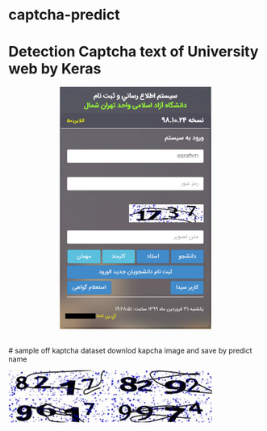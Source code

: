 # captcha-predict

# Detection Captcha text of University web by Keras

<p align="center">
  <img width="300" height="480" src="https://github.com/esnrhm/captcha-predict/blob/master/img/web.png">
</p>
<br>
# sample off kaptcha dataset
downlod kapcha image and save by predict name 

<br>
<p float="center">
  <img src="https://github.com/esnrhm/captcha-predict/blob/master/img/dataset/8217.jpg" width="200" />
  <img src="https://github.com/esnrhm/captcha-predict/blob/master/img/dataset/8292.jpg" width="200" /> 
  <img src="https://github.com/esnrhm/captcha-predict/blob/master/img/dataset/9617.jpg" width="200" />
  <img src="https://github.com/esnrhm/captcha-predict/blob/master/img/dataset/9974.jpg" width="200" />
</p>
